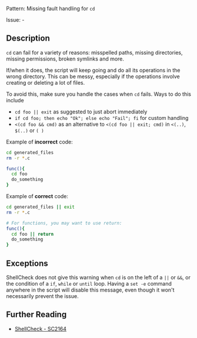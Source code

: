 Pattern: Missing fault handling for `cd`

Issue: -

## Description

`cd` can fail for a variety of reasons: misspelled paths, missing directories, missing permissions, broken symlinks and more.

If/when it does, the script will keep going and do all its operations in the wrong directory. This can be messy, especially if the operations involve creating or deleting a lot of files.

To avoid this, make sure you handle the cases when `cd` fails. Ways to do this include

* `cd foo || exit` as suggested to just abort immediately
* `if cd foo; then echo "Ok"; else echo "Fail"; fi` for custom handling
* `<(cd foo && cmd)` as an alternative to `<(cd foo || exit; cmd)` in `<(..)`, `$(..)` or `( )`

Example of **incorrect** code:

```sh
cd generated_files
rm -r *.c

func(){
  cd foo
  do_something
}
```

Example of **correct** code:

```sh
cd generated_files || exit
rm -r *.c

# For functions, you may want to use return:
func(){
  cd foo || return
  do_something
}
```

## Exceptions

ShellCheck does not give this warning when `cd` is on the left of a `||` or `&&`, or the condition of a `if`, `while` or `until` loop. Having a `set -e` command anywhere in the script will disable this message, even though it won't necessarily prevent the issue.

## Further Reading

* [ShellCheck - SC2164](https://github.com/koalaman/shellcheck/wiki/SC2164)
